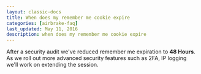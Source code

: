```yaml
---
layout: classic-docs
title: When does my remember me cookie expire
categories: [airbrake-faq]
last_updated: May 11, 2016
description: when does my remember me cookie expire
---
```


After a security audit we've reduced remember me expiration to **48 Hours**.
As we roll out more advanced security features such as 2FA, IP logging we'll
work on extending the session.

